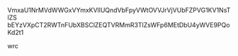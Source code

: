 VmxaU1NrMVdWWGxVYmxKVllUQndVbFpyVWtOVVJrVjVUbFZPVG1KV1NsTlZS
bEYzVXpCT2RWTnFUbXBSClZEQTVRMmR3TlZsWFp6MEtDbU4yWVE9PQoKd2t1

wrc